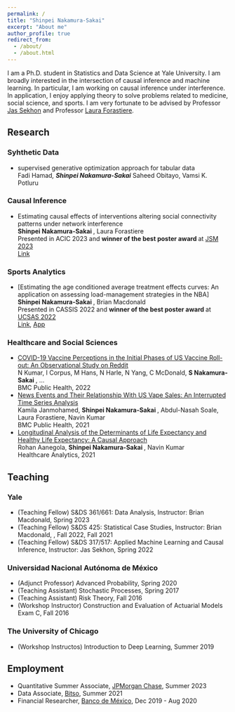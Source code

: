 ```yaml
---
permalink: /
title: "Shinpei Nakamura-Sakai"
excerpt: "About me"
author_profile: true
redirect_from: 
  - /about/
  - /about.html
---
```


I am a Ph.D. student in Statistics and Data Science at Yale University. I am broadly interested in the intersection of causal inference and machine learning. In particular, I am working on causal inference under interference. In application, I enjoy applying theory to solve problems related to medicine, social science, and sports. I am very fortunate to be advised by Professor [Jas Sekhon](http://sekhon.berkeley.edu/) and Professor [Laura Forastiere](https://ysph.yale.edu/profile/laura_forastiere/).

## Research
### Syhthetic Data
-  supervised generative optimization approach for tabular data <br>
Fadi Hamad<sup>*</sup>, <b> Shinpei Nakamura-Sakai<sup>*</sup></b>  Saheed Obitayo, Vamsi K. Potluru <br>

### Causal Inference
- Estimating causal effects of interventions altering social connectivity patterns under network interference <br>
<b> Shinpei Nakamura-Sakai </b>, Laura Forastiere <br>
  Presented in ACIC 2023 and <b> winner of the best poster award </b>  at [JSM 2023](https://community.amstat.org/spaac/awards/poster-award) <br>
[Link](https://shinnasa.github.io/files/JSM_2023_Poster_Social_Connectivity.pdf)

### Sports Analytics
- [Estimating the age conditioned average treatment effects curves: An application on assessing load-management strategies in the NBA] <br>
  <b> Shinpei Nakamura-Sakai </b>, Brian Macdonald <br>
  Presented in CASSIS 2022 and <b> winner of the best poster award </b> at [UCSAS 2022](https://statds.org/events/ucsas2022/) <br>
[Link](https://shinnasa.github.io/files/UCSAS_2022_Poster.pdf), [App](https://snakamura.shinyapps.io/Shiny/)

### Healthcare and Social Sciences
- [COVID-19 Vaccine Perceptions in the Initial Phases of US Vaccine Roll-out: An Observational Study on Reddit](https://link.springer.com/article/10.1186/s12889-022-12824-7) <br>
N Kumar, I Corpus, M Hans, N Harle, N Yang, C McDonald, <b> S Nakamura-Sakai </b>, ... <br>
BMC Public Health, 2022
- [News Events and Their Relationship With US Vape Sales: An Interrupted Time Series Analysis](https://link.springer.com/article/10.1186/s12889-022-12858-x) <br>
Kamila Janmohamed, <b> Shinpei Nakamura-Sakai </b>, Abdul-Nasah Soale, Laura Forastiere, Navin Kumar<br>
BMC Public Health, 2021
- [Longitudinal Analysis of the Determinants of Life Expectancy and Healthy Life Expectancy: A Causal Approach](https://www.sciencedirect.com/science/article/pii/S2772442522000077) <br>
Rohan Aanegola, <b> Shinpei Nakamura-Sakai </b>, Navin Kumar <br>
Healthcare Analytics, 2021

## Teaching
### Yale
- (Teaching Fellow) S&DS 361/661: Data Analysis, Instructor: Brian Macdonald, Spring 2023
- (Teaching Fellow) S&DS 425: Statistical Case Studies, Instructor: Brian Macdonald, , Fall 2022, Fall 2021
- (Teaching Fellow) S&DS 317/517: Applied Machine Learning and Causal Inference, Instructor: Jas Sekhon, Spring 2022

### Universidad Nacional Autónoma de México
- (Adjunct Professor) Advanced Probability, Spring 2020
- (Teaching Assistant) Stochastic Processes, Spring 2017
- (Teaching Assistant) Risk Theory, Fall 2016
- (Workshop Instructor) Construction and Evaluation of Actuarial Models Exam C, Fall 2016

### The University of Chicago
- (Workshop Instructos) Introduction to Deep Learning, Summer 2019

## Employment
- Quantitative Summer Associate, [JPMorgan Chase](https://www.jpmorganchase.com/), Summer 2023
- Data Associate, [Bitso](https://bitso.com/), Summer 2021
- Financial Researcher, [Banco de México](https://www.banxico.org.mx/), Dec 2019 - Aug 2020